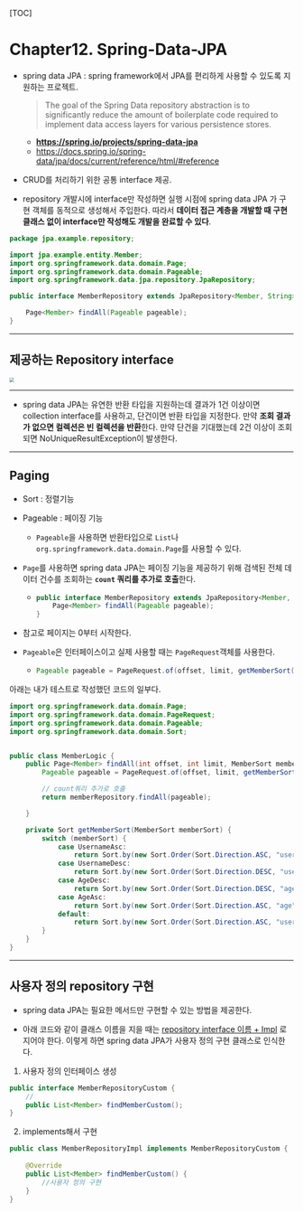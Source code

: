 [TOC]



# Chapter12. Spring-Data-JPA



- spring data JPA :  spring framework에서 JPA를 편리하게 사용할 수 있도록 지원하는 프로젝트.

  > The goal of the Spring Data repository abstraction is to significantly reduce the amount of boilerplate code required to implement data access layers for various persistence stores.

  - **https://spring.io/projects/spring-data-jpa**
  - https://docs.spring.io/spring-data/jpa/docs/current/reference/html/#reference

- CRUD를 처리하기 위한 공통 interface 제공.

- repository 개발시에 interface만 작성하면 실행 시점에 spring data JPA 가 구현 객체를 동적으로 생성해서 주입한다. 따라서 **데이터 접근 계층을 개발할 때 구현 클래스 없이 interface만 작성해도 개발을 완료할 수 있다**.

  

``` java
package jpa.example.repository;

import jpa.example.entity.Member;
import org.springframework.data.domain.Page;
import org.springframework.data.domain.Pageable;
import org.springframework.data.jpa.repository.JpaRepository;

public interface MemberRepository extends JpaRepository<Member, String> {

    Page<Member> findAll(Pageable pageable);
}

```



---



## 제공하는 Repository interface

<img src="https://mblogthumb-phinf.pstatic.net/MjAxOTA3MTZfMjQ3/MDAxNTYzMjc0NDkzMTM4.GzXFfLL4_KDQsFZ5lqJ8LpzpAKeXeXkaf4tdRLrABLcg.5t2-LUUnQekg4kBICyVId9iT0A8wdVpUvU2tWc8odggg.PNG.writer0713/%EC%8A%A4%ED%81%AC%EB%A6%B0%EC%83%B7_2019-07-16_%EC%98%A4%ED%9B%84_7.54.42.png?type=w800" style="zoom:50%;" />



---



- spring data JPA는 유연한 반환 타입을 지원하는데 결과가 1건 이상이면 collection interface를 사용하고, 단건이면 반환 타입을 지정한다. 만약 **조회 결과가 없으면 컬렉션은 빈 컬렉션을 반환**한다. 만약 단건을 기대했는데 2건 이상이 조회되면 NoUniqueResultException이 발생한다.



---



## Paging

- Sort :  정렬기능
- Pageable  : 페이징 기능
  - `Pageable`을 사용하면 반환타입으로 `List`나 `org.springframework.data.domain.Page`를 사용할 수 있다.

- `Page`를 사용하면 spring data JPA는 페이징 기능을 제공하기 위해 검색된 전체 데이터 건수를 조회하는 **`count` 쿼리를 추가로 호출**한다.

  - ```jAva
    public interface MemberRepository extends JpaRepository<Member, String> {
        Page<Member> findAll(Pageable pageable);
    }
    ```

- 참고로 페이지는 0부터 시작한다.

- `Pageable`은 인터페이스이고 실제 사용할 때는 `PageRequest`객체를 사용한다.

  - ```java
    Pageable pageable = PageRequest.of(offset, limit, getMemberSort(memberSort));
    ```

    

아래는 내가 테스트로 작성했던 코드의 일부다.

```java
import org.springframework.data.domain.Page;
import org.springframework.data.domain.PageRequest;
import org.springframework.data.domain.Pageable;
import org.springframework.data.domain.Sort;


public class MemberLogic {
    public Page<Member> findAll(int offset, int limit, MemberSort memberSort) {
        Pageable pageable = PageRequest.of(offset, limit, getMemberSort(memberSort));

        // count쿼리 추가로 호출
        return memberRepository.findAll(pageable);

    }

    private Sort getMemberSort(MemberSort memberSort) {
        switch (memberSort) {
            case UsernameAsc:
                return Sort.by(new Sort.Order(Sort.Direction.ASC, "username"));
            case UsernameDesc:
                return Sort.by(new Sort.Order(Sort.Direction.DESC, "username"));
            case AgeDesc:
                return Sort.by(new Sort.Order(Sort.Direction.DESC, "age"));
            case AgeAsc:
                return Sort.by(new Sort.Order(Sort.Direction.ASC, "age"));
            default:
                return Sort.by(new Sort.Order(Sort.Direction.ASC, "username"));
        }
    }
}
```





---



## 사용자 정의 repository 구현

- spring data JPA는 필요한 메서드만 구현할 수 있는 방법을 제공한다.

- 아래 코드와 같이 클래스 이름을 지을 때는 <u>repository interface 이름 + Impl</u> 로 지어야 한다. 이렇게 하면 spring data JPA가 사용자 정의 구현 클래스로 인식한다.

  

1. 사용자 정의 인터페이스 생성

```java
public interface MemberRepositoryCustom {
    //
    public List<Member> findMemberCustom();
}
```

2. implements해서 구현

```java
public class MemberRepositoryImpl implements MemberRepositoryCustom {
    
    @Override
    public List<Member> findMemberCustom() {
        //사용자 정의 구현
    }
}
```

